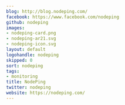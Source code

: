 ```yaml
---
blog: http://blog.nodeping.com/
facebook: https://www.facebook.com/nodeping
github: nodeping
images:
- nodeping-card.png
- nodeping-ar21.svg
- nodeping-icon.svg
layout: default
logohandle: nodeping
skipped: 0
sort: nodeping
tags:
- monitoring
title: NodePing
twitter: nodeping
website: https://nodeping.com/
---
```

